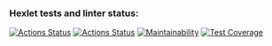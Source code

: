 ### Hexlet tests and linter status:
[![Actions Status](https://github.com/Shablii/php-project-lvl2/workflows/hexlet-check/badge.svg)](https://github.com/Shablii/php-project-lvl2/actions)
[![Actions Status](https://github.com/Shablii/php-project-lvl2/workflows/Linter/badge.svg)](https://github.com/Shablii/php-project-lvl2/actions)
[![Maintainability](https://api.codeclimate.com/v1/badges/0898d8472c324dee2c9c/maintainability)](https://codeclimate.com/github/Shablii/php-project-lvl2/maintainability)
[![Test Coverage](https://api.codeclimate.com/v1/badges/0898d8472c324dee2c9c/test_coverage)](https://codeclimate.com/github/Shablii/php-project-lvl2/test_coverage)